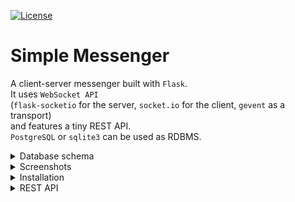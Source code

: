 [![License](https://img.shields.io/badge/license-MIT-green)](https://tldrlegal.com/license/mit-license)
<br>

# Simple Messenger
A client-server messenger built with ```Flask```.<br>
It uses ```WebSocket API```<br> 
(```flask-socketio``` for the server, ```socket.io``` for the client, ```gevent``` as a transport)<br> 
and features a tiny REST API.<br>
```PostgreSQL``` or ```sqlite3``` can be used as RDBMS.

<details>
  
 <summary> 
    Database schema
  </summary>
  
  <br>
  
  ![Database schema](./screenshots/schema.png)
  <i>Made using <a href="https://pgmodeler.io/">pgmaker</a></i> 

</details>

<details>

  <summary>
      Screenshots
  </summary>
    
  <br>
    
  ![Registration page](./screenshots/2.png)
  <i>Registration page</i>
  
<br>

  ![After registration](./screenshots/3.png)
  <i>After registration, the user is automatically logged in, but stays unconfirmed - they have to check the inbox and follow the provided link </i> 
  
<br>

  ![Confirmation is completed](./screenshots/4.png)
  <i>Confirmation is completed</i>
  
<br>

  ![Logged out](./screenshots/5.png)
  <i>Logged out</i>
  
<br>

  ![Wrong user data](./screenshots/6.png)
  <i>Wrong user data</i>
  
<br>

  ![Main page](./screenshots/7.png)
  <i>Main page</i>
  
<br>

  ![Main page, several users selected](./screenshots/8.png)
  <i>Main page, several users selected</i>
  
<br>

  ![Main page, 3 unread messages](./screenshots/9.png)
  <i>Main page, 3 unread messages</i>
  
<br>

  ![Main page, chat selected](./screenshots/10.png)
  <i>Main page, chat selected</i>
  
<br>

  ![Main page, users and chats are filtered](./screenshots/11.png)
  <i>Main page, users and chats are filtered</i>
  
<br>

  ![Main page, users and chats filtered, no chats found](./screenshots/12.png)
  <i>Main page, users and chats filtered, no chats found</i>
  
<br>

  ![Generic error page](./screenshots/404.png)
  <i>Generic error page</i>   
    
</details>

<details>
  
  <summary>
    Installation
  </summary>
  
  <br>

  The easiest way to run the app is to create a Docker image and then run it in a container.<br>
  If you have a Debian based system (Ubuntu, Mint...), the following steps should work<br>
  (tested on ```Ubuntu 20.04 LTS``` with ```docker.io 19.03.8``` installed):<br>
  - clone the repository, navigate to the project directory and make ```install.sh``` executable
  ```sh
  $ git clone https://github.com/96tm/simple-messenger.git; cd simple-messenger; chmod +x install.sh
  ```
  - run the installation script 
  (replace ```MAIL_SERVER``` with an email server of your choice,
   ```EMAIL_ADDRESS``` with an account address on that server,
   ```EMAIL_PASSWORD``` with the account's password):<br>
  ```sh
  $ sudo ./install.sh "MAIL_SERVER" "EMAIL_ADDRESS" "EMAIL_PASSWORD"
  ```
  Now you can open the app at <a href="http://localhost:8888">localhost:8888 </a> and register.<br>
  Or you can log in right away with the following test email/password pairs:
  - email: ```arthur@arthur.arthur```, password: ```arthur```;
  - email: ```morgain@morgain.morgain```, password: ```morgain```;
  - email: ```merlin@merlin.merlin```, password: ```merlin```.
 
 To uninstall the application, run the following:<br>
  ```sh
  $ chmod +x uninstall.sh; sudo ./uninstall.sh
  ```
  To remove the images:
  ```sh
  $ sudo docker image rm python:3.7-alpine
  $ sudo docker image rm postgres
  ```

</details>

<details>
  
 <summary> 
  REST API
 </summary>
 
 The following actions are available:
 - get a list of the authenticated user's chats
 ```/api/v1.0/chats```;
 - get a chat by id
 ```/api/v1.0/chats/1```;
 - get a list of messages in the chat
 ```/api/v1.0/chats/1/messages```;
 - get a message by the id from the chat
 ```/api/v1.0/chats/1/messages/1```;
 - send a message
 ```/api/v1.0/chats/1/messages/```.

 Sending a message requires a JSON object in the form 
 ```{"text" :"your_message_text"}```
 in the request.
 
</details>

